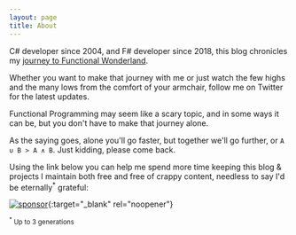 ```yaml
---
layout: page
title: About
---
```


C# developer since 2004, and F# developer since 2018, this blog chronicles my [journey to Functional Wonderland](/fun/2021/02/16/journey-to-functional-wonderland/).

Whether you want to make that journey with me or just watch the few highs and the many lows from the comfort of your armchair, follow me on Twitter for the latest updates.

Functional Programming may seem like a scary topic, and in some ways it can be, but you don't have to make that journey alone.

As the saying goes, alone you'll go faster, but together we'll go further, or `A ∪ B > A ∧ B`. Just kidding, please come back.

Using the link below you can help me spend more time keeping this blog & projects I maintain both free and free of crappy content, needless to say I'd be eternally<sup>*</sup> grateful:

[![sponsor](http://img.shields.io/badge/GitHub-Sponsor%20me%20%E2%9D%A4-ea4aaa?logo=github&logoColor=white&labelColor=444&style=flat)](https://github.com/sponsors/lfr){:target="_blank" rel="noopener"}

<small><sup>*</sup> Up to 3 generations</small>